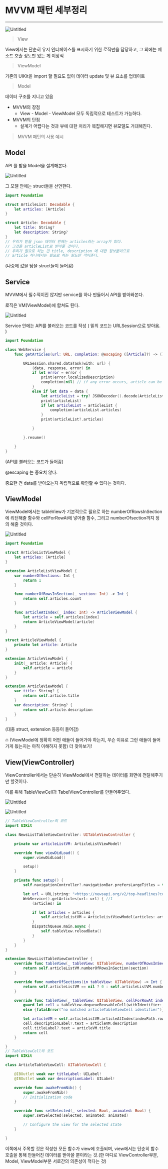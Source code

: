 # MVVM 패턴 세부정리

------

![Untitled](https://prod-files-secure.s3.us-west-2.amazonaws.com/3a43468a-0f71-4f8b-87a5-c4d40798ae72/24e8fa35-8298-48b5-a305-ba07b109b83c/Untitled.png)

> View

View에서는 단순히 유저 인터페이스를 표시하기 위한 로직만을 담당하고, 그 외에는 메소드 호출 정도만 있는 게 이상적

> ViewModel

기존의 UIKit을 import 할 필요도 없이 데이터 update 및 뷰 요소를 업데이트

> Model

데이터 구조를 지니고 있음

- MVVM의 장점
  - View - Model - ViewModel 모두 독립적으로 테스트가 가능하다.
- MVVM의 단점
  - 설계가 어렵다는 것과 뷰에 대한 처리가 복잡해지면 뷰모델도 거대해진다.

> MVVM 패턴의 사용 예시

## Model

API 를 받을 Model을 설계해본다.

![Untitled](https://prod-files-secure.s3.us-west-2.amazonaws.com/3a43468a-0f71-4f8b-87a5-c4d40798ae72/6ac0a439-fefb-46d9-94ca-55a26d3ae26e/Untitled.png)

그 모델 안에는 struct들을 선언한다.

```swift
import Foundation

struct ArticleList: Decodable {
    let articles: [Article]
}

struct Article: Decodable {
    let title: String?
    let description: String?
}
// 우리가 받을 json 데이터 안에는 articles라는 array가 있다.
// 그것을 articleList로 받아줄 것이다.
// 우리가 필요로 하는 건 title, description 에 대한 정보뿐이므로
// article 하나에서는 필요로 하는 필드만 적어준다.
```

(나중에 값을 담을 struct들이 들어감)

## Service

MVVM에서 필수적이진 않지만 service를 하나 만들어서 API를 받아와본다.

로직은 VM(ViewModel)에 합쳐도 된다.

![Untitled](https://prod-files-secure.s3.us-west-2.amazonaws.com/3a43468a-0f71-4f8b-87a5-c4d40798ae72/f0846dba-8e2e-4a51-a0cf-8c574e8dff57/Untitled.png)

Service 안에는 API를 불러오는 코드를 작성 ( 밑의 코드는 URLSession으로 받아옴. )

```swift
import Foundation

class WebService {
    func getArticles(url: URL, completion: @escaping ([Article]?) -> ()) {

        URLSession.shared.dataTask(with: url) {
            (data, response, error) in
            if let error = error {
                print(error.localizedDescription)
                completion(nil) // if any error occurs, article can be nil
            }
            else if let data = data {
                let articleList = try? JSONDecoder().decode(ArticleList.self, from: data)
                print(articleList)
                if let articleList = articleList {
                    completion(articleList.articles)
                }
                print(articleList?.articles)

            }

        }.resume()

    }
}
```

(API를 불러오는 코드가 들어감)

@escaping 는 중요치 않다.

중요한 건 data를 받아오는지 독립적으로 확인할 수 있다는 것이다.

## **ViewModel**

ViewModel에서는 tableView가 기본적으로 필요로 하는 numberOfRowsInSection에 리턴해줄 함수와 cellForRowAt에 넣어줄 함수, 그리고 numberOfsection까지 정의 해줄 것이다.

![Untitled](https://prod-files-secure.s3.us-west-2.amazonaws.com/3a43468a-0f71-4f8b-87a5-c4d40798ae72/1d5b8580-dd2d-4a06-98ff-4e00187c2d9b/Untitled.png)

```swift
import Foundation

struct ArticleListViewModel {
    let articles: [Article]
}

extension ArticleListViewModel {
    var numberOfSections: Int {
        return 1
    }

    func numberOfRowsInSection(_ section: Int) -> Int {
        return self.articles.count
    }

    func articleAtIndex(_ index: Int) -> ArticleViewModel {
        let article = self.articles[index]
        return ArticleViewModel(article)
    }
}

struct ArticleViewModel {
    private let article: Article
}

extension ArticleViewModel {
    init(_ article: Article) {
        self.article = article
    }
}

extension ArticleViewModel {
    var title: String? {
        return self.article.title
    }
    var description: String? {
        return self.article.description
    }
}
```

(대충 struct, extension 등등이 들어감)

<aside> 🔥 (ViewModel에 정확히 어떤 애들이 들어가야 하는지, 무슨 이유로 그런 애들이 들어가게 됬는지는 아직 이해하지 못함) 더 찾아보기!

</aside>

## View(ViewController)

ViewController에서는 단순히 ViewModel에서 전달하는 데이터를 화면에 전달해주기만 할것이다.

이를 위해 TableViewCell과 TabelViewController를 만들어주었다.

![Untitled](https://prod-files-secure.s3.us-west-2.amazonaws.com/3a43468a-0f71-4f8b-87a5-c4d40798ae72/12192ed3-9777-4d4d-b435-ab6a5fcd044d/Untitled.png)

![Untitled](https://prod-files-secure.s3.us-west-2.amazonaws.com/3a43468a-0f71-4f8b-87a5-c4d40798ae72/4ee79f3f-2c53-4d3c-bba1-3580327aafb9/Untitled.png)

```swift
// TableViewController의 코드
import UIKit

class NewsListTableViewController: UITableViewController {

    private var articleListVM: ArticleListViewModel!

    override func viewDidLoad() {
        super.viewDidLoad()

        setup()
    }

    private func setup() {
        self.navigationController?.navigationBar.prefersLargeTitles = true

        let url = URL(string: "<https://newsapi.org/v2/top-headlines?country=us&apiKey=e9b514c39c5f456db8ed4ecb693b0040>")!
        WebService().getArticles(url: url) { //1
            (articles) in

            if let articles = articles {
                self.articleListVM = ArticleListViewModel(articles: articles) //2
            }
            DispatchQueue.main.async {
                self.tableView.reloadData()
            }
        }
    }
}

extension NewsListTableViewController {
    override func tableView(_ tableView: UITableView, numberOfRowsInSection section: Int) -> Int {
        return self.articleListVM.numberOfRowsInSection(section)
    }

    override func numberOfSections(in tableView: UITableView) -> Int {
        return self.articleListVM == nil ? 0 : self.articleListVM.numberOfSections
    }

    override func tableView(_ tableView: UITableView, cellForRowAt indexPath: IndexPath) -> UITableViewCell {
        guard let cell = tableView.dequeueReusableCell(withIdentifier: "ArticleTableViewCell", for: indexPath) as? ArticleTableViewCell
        else {fatalError("no matched articleTableViewCell identifier")}

        let articleVM = self.articleListVM.articleAtIndex(indexPath.row) //3 
        cell.descriptionLabel?.text = articleVM.description
        cell.titleLabel?.text = articleVM.title
        return cell
    }

}
// TableViewCell의 코드
import UIKit

class ArticleTableViewCell: UITableViewCell {

    @IBOutlet weak var titleLabel: UILabel!
    @IBOutlet weak var descriptionLabel: UILabel!

    override func awakeFromNib() {
        super.awakeFromNib()
        // Initialization code
    }

    override func setSelected(_ selected: Bool, animated: Bool) {
        super.setSelected(selected, animated: animated)

        // Configure the view for the selected state
    }

}
```

이쪽에서 주목할 것은 작성한 모든 함수가 view에 호출되며, view에서는 단순히 함수 호출을 통해 만들어진 데이터를 받아쓸 뿐이라는 것.(한 마디로 ViewController부분, Model, ViewModel부분 서로간의 의존성이 적다는 것)